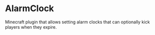 # AlarmClock
Minecraft plugin that allows setting alarm clocks that can optionally kick players when they expire.
